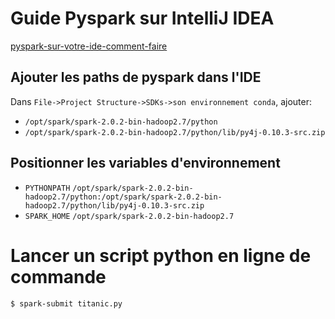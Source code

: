 # Guide Pyspark sur IntelliJ IDEA
[pyspark-sur-votre-ide-comment-faire](http://blog.xebia.fr/2016/06/20/pyspark-sur-votre-ide-comment-faire/)

## Ajouter les paths de pyspark dans l'IDE

 Dans `File->Project Structure->SDKs->son environnement conda`, ajouter:

* `/opt/spark/spark-2.0.2-bin-hadoop2.7/python`
* `/opt/spark/spark-2.0.2-bin-hadoop2.7/python/lib/py4j-0.10.3-src.zip`

## Positionner les variables d'environnement

* `PYTHONPATH` `/opt/spark/spark-2.0.2-bin-hadoop2.7/python:/opt/spark/spark-2.0.2-bin-hadoop2.7/python/lib/py4j-0.10.3-src.zip`
* `SPARK_HOME` `/opt/spark/spark-2.0.2-bin-hadoop2.7`

# Lancer un script python en ligne de commande
```
$ spark-submit titanic.py
```